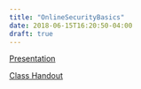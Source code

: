 ```yaml
---
title: "OnlineSecurityBasics"
date: 2018-06-15T16:20:50-04:00
draft: true
---
```


[Presentation](https://dcmcand.github.io/Online-security-basics/presentation)

[Class Handout](https://dcmcand.github.io/Online-security-basics/handouts/classhandout)
